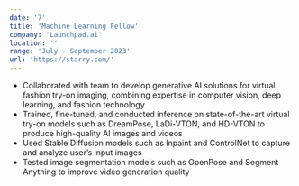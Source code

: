 ```yaml
---
date: '7'
title: 'Machine Learning Fellow'
company: 'Launchpad.ai'
location: ''
range: 'July - September 2023'
url: 'https://starry.com/'
---
```


- Collaborated with team to develop generative AI solutions for virtual fashion try-on imaging, combining expertise in computer vision, deep learning, and fashion technology
- Trained, fine-tuned, and conducted inference on state-of-the-art virtual try-on models such as DreamPose, LaDi-VTON, and HD-VTON to produce high-quality AI images and videos
- Used Stable Diffusion models such as Inpaint and ControlNet to capture and analyze user’s input images
- Tested image segmentation models such as OpenPose and Segment Anything to improve video generation quality
